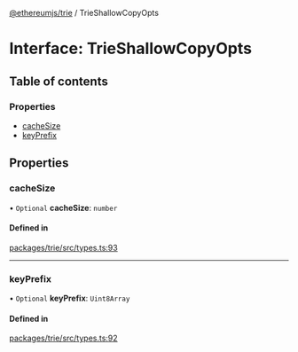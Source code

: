 [@ethereumjs/trie](../README.md) / TrieShallowCopyOpts

# Interface: TrieShallowCopyOpts

## Table of contents

### Properties

- [cacheSize](TrieShallowCopyOpts.md#cachesize)
- [keyPrefix](TrieShallowCopyOpts.md#keyprefix)

## Properties

### cacheSize

• `Optional` **cacheSize**: `number`

#### Defined in

[packages/trie/src/types.ts:93](https://github.com/ethereumjs/ethereumjs-monorepo/blob/master/packages/trie/src/types.ts#L93)

___

### keyPrefix

• `Optional` **keyPrefix**: `Uint8Array`

#### Defined in

[packages/trie/src/types.ts:92](https://github.com/ethereumjs/ethereumjs-monorepo/blob/master/packages/trie/src/types.ts#L92)
